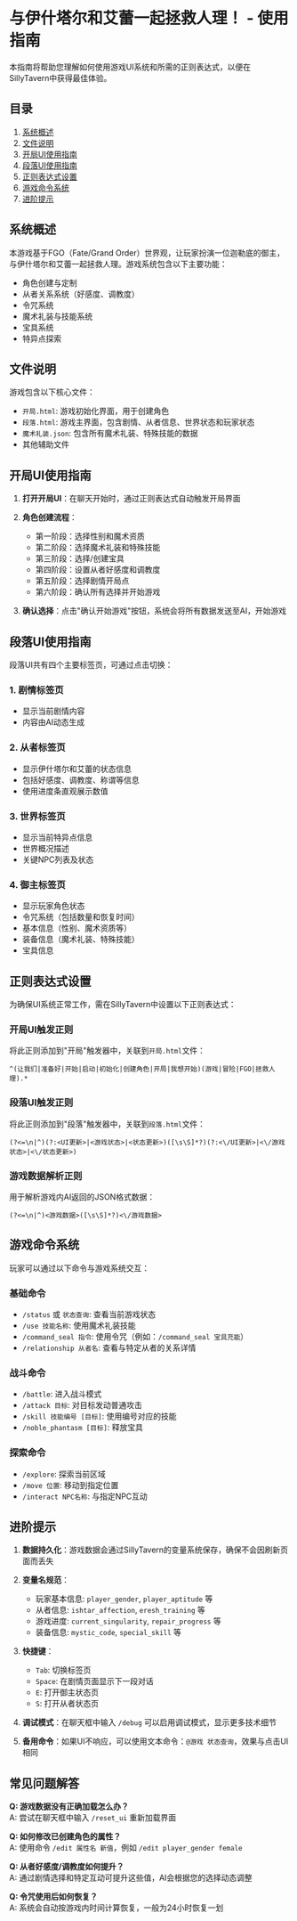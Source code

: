 # 与伊什塔尔和艾蕾一起拯救人理！ - 使用指南

本指南将帮助您理解如何使用游戏UI系统和所需的正则表达式，以便在SillyTavern中获得最佳体验。

## 目录

1. [系统概述](#系统概述)
2. [文件说明](#文件说明)
3. [开局UI使用指南](#开局ui使用指南)
4. [段落UI使用指南](#段落ui使用指南)
5. [正则表达式设置](#正则表达式设置)
6. [游戏命令系统](#游戏命令系统)
7. [进阶提示](#进阶提示)

## 系统概述

本游戏基于FGO（Fate/Grand Order）世界观，让玩家扮演一位迦勒底的御主，与伊什塔尔和艾蕾一起拯救人理。游戏系统包含以下主要功能：

- 角色创建与定制
- 从者关系系统（好感度、调教度）
- 令咒系统
- 魔术礼装与技能系统
- 宝具系统
- 特异点探索

## 文件说明

游戏包含以下核心文件：

- `开局.html`: 游戏初始化界面，用于创建角色
- `段落.html`: 游戏主界面，包含剧情、从者信息、世界状态和玩家状态
- `魔术礼装.json`: 包含所有魔术礼装、特殊技能的数据
- 其他辅助文件

## 开局UI使用指南

1. **打开开局UI**：在聊天开始时，通过正则表达式自动触发开局界面
2. **角色创建流程**：
   - 第一阶段：选择性别和魔术资质
   - 第二阶段：选择魔术礼装和特殊技能
   - 第三阶段：选择/创建宝具
   - 第四阶段：设置从者好感度和调教度
   - 第五阶段：选择剧情开局点
   - 第六阶段：确认所有选择并开始游戏

3. **确认选择**：点击"确认开始游戏"按钮，系统会将所有数据发送至AI，开始游戏

## 段落UI使用指南

段落UI共有四个主要标签页，可通过点击切换：

### 1. 剧情标签页
- 显示当前剧情内容
- 内容由AI动态生成

### 2. 从者标签页
- 显示伊什塔尔和艾蕾的状态信息
- 包括好感度、调教度、称谓等信息
- 使用进度条直观展示数值

### 3. 世界标签页
- 显示当前特异点信息
- 世界概况描述
- 关键NPC列表及状态

### 4. 御主标签页
- 显示玩家角色状态
- 令咒系统（包括数量和恢复时间）
- 基本信息（性别、魔术资质等）
- 装备信息（魔术礼装、特殊技能）
- 宝具信息

## 正则表达式设置

为确保UI系统正常工作，需在SillyTavern中设置以下正则表达式：

### 开局UI触发正则
将此正则添加到"开局"触发器中，关联到`开局.html`文件：

```regex
^(让我们|准备好|开始|启动|初始化|创建角色|开局|我想开始)(游戏|冒险|FGO|拯救人理).*
```

### 段落UI触发正则
将此正则添加到"段落"触发器中，关联到`段落.html`文件：

```regex
(?<=\n|^)(?:<UI更新>|<游戏状态>|<状态更新>)([\s\S]*?)(?:<\/UI更新>|<\/游戏状态>|<\/状态更新>)
```

### 游戏数据解析正则
用于解析游戏内AI返回的JSON格式数据：

```regex
(?<=\n|^)<游戏数据>([\s\S]*?)<\/游戏数据>
```

## 游戏命令系统

玩家可以通过以下命令与游戏系统交互：

### 基础命令
- `/status` 或 `状态查询`: 查看当前游戏状态
- `/use 技能名称`: 使用魔术礼装技能
- `/command_seal 指令`: 使用令咒（例如：`/command_seal 宝具充能`）
- `/relationship 从者名`: 查看与特定从者的关系详情

### 战斗命令
- `/battle`: 进入战斗模式
- `/attack 目标`: 对目标发动普通攻击
- `/skill 技能编号 [目标]`: 使用编号对应的技能
- `/noble_phantasm [目标]`: 释放宝具

### 探索命令
- `/explore`: 探索当前区域
- `/move 位置`: 移动到指定位置
- `/interact NPC名称`: 与指定NPC互动

## 进阶提示

1. **数据持久化**：游戏数据会通过SillyTavern的变量系统保存，确保不会因刷新页面而丢失

2. **变量名规范**：
   - 玩家基本信息: `player_gender`, `player_aptitude` 等
   - 从者信息: `ishtar_affection`, `eresh_training` 等
   - 游戏进度: `current_singularity`, `repair_progress` 等
   - 装备信息: `mystic_code`, `special_skill` 等

3. **快捷键**：
   - `Tab`: 切换标签页
   - `Space`: 在剧情页面显示下一段对话
   - `E`: 打开御主状态页
   - `S`: 打开从者状态页

4. **调试模式**：在聊天框中输入 `/debug` 可以启用调试模式，显示更多技术细节

5. **备用命令**：如果UI不响应，可以使用文本命令：`@游戏 状态查询`，效果与点击UI相同

## 常见问题解答

**Q: 游戏数据没有正确加载怎么办？**  
A: 尝试在聊天框中输入 `/reset_ui` 重新加载界面

**Q: 如何修改已创建角色的属性？**  
A: 使用命令 `/edit 属性名 新值`，例如 `/edit player_gender female`

**Q: 从者好感度/调教度如何提升？**  
A: 通过剧情选择和特定互动可提升这些值，AI会根据您的选择动态调整

**Q: 令咒使用后如何恢复？**  
A: 系统会自动按游戏内时间计算恢复，一般为24小时恢复一划 